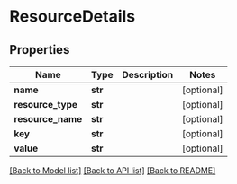 # ResourceDetails

## Properties
Name | Type | Description | Notes
------------ | ------------- | ------------- | -------------
**name** | **str** |  | [optional] 
**resource_type** | **str** |  | [optional] 
**resource_name** | **str** |  | [optional] 
**key** | **str** |  | [optional] 
**value** | **str** |  | [optional] 

[[Back to Model list]](../README.md#documentation-for-models) [[Back to API list]](../README.md#documentation-for-api-endpoints) [[Back to README]](../README.md)


